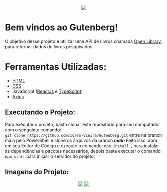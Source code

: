 <div align="center">
  <img src="https://i.ibb.co/XXXQbKr/Gutenberg.png"/>
</div>

# Bem vindos ao Gutenberg!

O objetivo desse projeto é utilizar uma API de Livros chamada [Open Library](https://openlibrary.org/developers/api), para retornar dados de livros pesquisados.

# Ferramentas Utilizadas:

- [HTML](https://developer.mozilla.org/pt-BR/docs/Web/HTML)
- [CSS](https://developer.mozilla.org/pt-BR/docs/Web/CSS)
- JavaScript ([ReactJs](https://pt-br.reactjs.org/) e [TypeScript](https://www.typescriptlang.org/))
- [Axios](https://axios-http.com/ptbr/)

## Executando o Projeto:
Para executar o projeto, basta clonar este repositório para seu computador com o senguinte comando: <br>
`git clone https://github.com/Icaro-Vieira/Gutenberg.git`
entre na branch main pelo PowerShell e clone os arquivos da branch ***main***
Feito isso, abra em seu Editor de Código e execute o comando: 
`npm install `, para instalar as dependências e pacotes necessários, depois basta executar o comando: `npm start` para iniciar o servidor do projeto.

## Imagens do Projeto:
<div align="center">
  <img src="https://i.ibb.co/GJHCLZq/home.png"/>
  <img src="https://i.ibb.co/7g7rmjc/livro.png"/>
</div>
